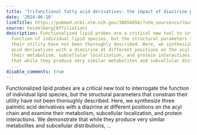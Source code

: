 ```yaml
---
title: 'Trifunctional fatty acid derivatives: the impact of diazirine placement'
date: '2024-06-10'
linkTitle: https://pubmed.ncbi.nlm.nih.gov/38856656/?utm_source=curl&utm_medium=rss&utm_campaign=pubmed-2&utm_content=1FakS-2QOkCT8HsMOQP1bCRQ4YzyumYOmxmF0moLsQ3dFB1E9V&fc=20220326224207&ff=20240610182540&v=2.18.0.post9+e462414
source: heidelberg[Affiliation]
description: Functionalized lipid probes are a critical new tool to interrogate the
  function of individual lipid species, but the structural parameters that constrain
  their utility have not been thoroughly described. Here, we synthesize three palmitic
  acid derivatives with a diazirine at different positions on the acyl chain and examine
  their metabolism, subcellular localization, and protein interactions. We demonstrate
  that while they produce very similar metabolites and subcellular distributions,
  ...
disable_comments: true
---
```

Functionalized lipid probes are a critical new tool to interrogate the function of individual lipid species, but the structural parameters that constrain their utility have not been thoroughly described. Here, we synthesize three palmitic acid derivatives with a diazirine at different positions on the acyl chain and examine their metabolism, subcellular localization, and protein interactions. We demonstrate that while they produce very similar metabolites and subcellular distributions, ...